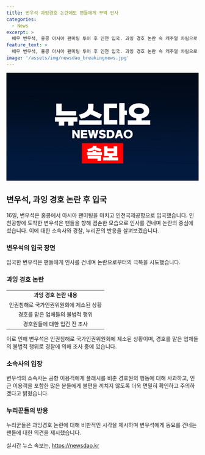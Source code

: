 ```yaml
---
title: 변우석 과잉경호 논란에도 팬들에게 꾸벅 인사
categories:
  - News
excerpt: >
  배우 변우석, 홍콩 아시아 팬미팅 투어 후 인천 입국. 과잉 경호 논란 속 캐주얼 차림으로 팬들에게 인사. 소속사 사과 및 경호원 조사, 공항관계자 법적 조치 검토 중. 팬들의 반응은 엇갈려, 비판과 칭찬 모두 나오는 사태. 과잉 경호에도 겸손한 변우석, 팬들도 적절한 행동 필요 논란 계속됨.
feature_text: >
  배우 변우석, 홍콩 아시아 팬미팅 투어 후 인천 입국. 과잉 경호 논란 속 캐주얼 차림으로 팬들에게 인사. 소속사 사과 및 경호원 조사, 공항관계자 법적 조치 검토 중. 팬들의 반응은 엇갈려, 비판과 칭찬 모두 나오는 사태. 과잉 경호에도 겸손한 변우석, 팬들도 적절한 행동 필요 논란 계속됨.
image: '/assets/img/newsdao_breakingnews.jpg'
---
```


<p><img src="/assets/img/newsdao_breakingnews.jpg" alt="pcversion 속보" /></p>

<h2 data-ke-size="size26">변우석, 과잉 경호 논란 후 입국</h2>

<p data-ke-size="size16">16일, 변우석은 홍콩에서 아시아 팬미팅을 마치고 인천국제공항으로 입국했습니다. 인천공항에 도착한 변우석은 팬들을 향해 겸손한 모습으로 인사를 건네며 논란의 중심에 섰습니다. 이에 대한 소속사와 경찰, 누리꾼의 반응을 살펴보겠습니다.</p>

<h3 data-ke-size="size24"><b>변우석의 입국 장면</b></h3>

<p data-ke-size="size16">입국한 변우석은 팬들에게 인사를 건네며 논란으로부터의 극복을 시도했습니다.</p>

<h3 data-ke-size="size24"><b>과잉 경호 논란</b></h3>

<table>
  <tr>
    <td style="text-align: center; height: 17px;"><b>과잉 경호 논란 내용</b></td>
  </tr>
  <tr>
    <td style="text-align: center; height: 17px;">인권침해로 국가인권위원회에 제소된 상황</td>
  </tr>
  <tr>
    <td style="text-align: center; height: 17px;">경호를 맡은 업체들의 불법적 행위</td>
  </tr>
  <tr>
    <td style="text-align: center; height: 17px;">경호원들에 대한 입건 전 조사</td>
  </tr>
</table>

<p data-ke-size="size16">이로 인해 변우석은 인권침해로 국가인권위원회에 제소된 상황이며, 경호를 맡은 업체들의 불법적 행위로 경찰에 의해 조사 중에 있습니다.</p>

<h3 data-ke-size="size24"><b>소속사의 입장</b></h3>

<p data-ke-size="size16">변우석의 소속사는 공항 이용객에게 플래시를 비춘 경호원의 행동에 대해 사과하고, 인근 이용객을 포함한 많은 분들에게 불편을 끼치지 않도록 더욱 면밀히 확인하고 주의하겠다고 밝혔습니다.</p>

<h3 data-ke-size="size24"><b>누리꾼들의 반응</b></h3>

<p data-ke-size="size16">누리꾼들은 과잉경호 논란에 대해 비판적인 시각을 제시하며 변우석에게 동요를 건네는 팬들에 대한 의견을 제시했습니다.</p>
실시간 뉴스 속보는, <a href="https://newsdao.kr" rel="dofollow">https://newsdao.kr</a>


